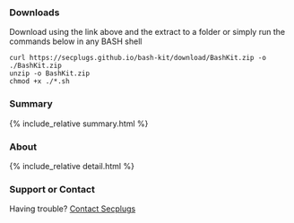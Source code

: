 
### Downloads
Download using the link above and the extract to a folder or simply run the commands below in any BASH shell
```console
curl https://secplugs.github.io/bash-kit/download/BashKit.zip -o ./BashKit.zip
unzip -o BashKit.zip
chmod +x ./*.sh
```

### Summary
{% include_relative summary.html %}

### About
{% include_relative detail.html %}

### Support or Contact

Having trouble? [Contact Secplugs ](https://secplugs.com/)